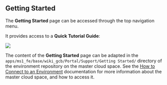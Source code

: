 ## Getting Started

The **Getting Started** page can be accessed through the top navigation menu.

It provides access to a **Quick Tutorial Guide**:

![](GettingStarted.png)

The content of the **Getting Started** page can be adapted in the `apps/ms1_fe/base/wiki_gcb/Portal/Support/Getting Started/` directory of the environment repository on the master cloud space. See the [How to Connect to an Environment](../../Sysadmin/Connect/connect.md) documentation for more information about the master cloud space, and how to access it.